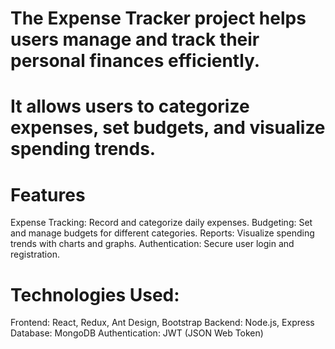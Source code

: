 # The Expense Tracker project helps users manage and track their personal finances efficiently. 
# It allows users to categorize expenses, set budgets, and visualize spending trends.
# Features
   Expense Tracking: Record and categorize daily expenses.
   Budgeting: Set and manage budgets for different categories.
   Reports: Visualize spending trends with charts and graphs.
   Authentication: Secure user login and registration.
# Technologies Used:
   Frontend: React, Redux, Ant Design, Bootstrap
   Backend: Node.js, Express
   Database: MongoDB
   Authentication: JWT (JSON Web Token)
